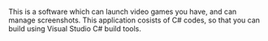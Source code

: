 This is a software which can launch video games you have, and can manage screenshots.
This application cosists of C# codes, so that you can build using Visual Studio C# build tools.
